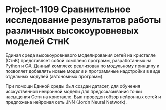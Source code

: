 # Project-1109 Сравнительное исследование результатов работы различных высокоуровневых моделей СтнК

Единая среда высокоуровневого моделирования сетей на кристалле (СтнК) представляет собой комплекс программ, разработанных на Python и C#. Данный комплекс реализован по модульному принципу и позволяет добавлять новые модели и программные надстройки в виде отдельных модулей (автономных программ).

При помощи Единой среды был создан датасет, для обучения исскуственной нейронной модели для предссказывания точки насыщения Сети на кристалле. Был проведен обзор нейронных сетей и предложена нейроная сеть JNN (Jordn Neural Network).
